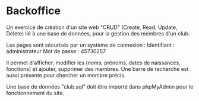 # Backoffice
Un exercice de création d'un site web "CRUD" (Create, Read, Update, Delete) lié à une base de données, 
pour la gestion des membres d'un club.

Les pages sont sécurisés par un système de connexion : 
Identifiant : administrateur
Mot de passe : 45730257

Il permet d'afficher, modifier les (noms, prénoms, dates de naissances, fonctions) et ajouter, supprimer des membres. Une barre de recherche est aussi présente pour chercher un membre précis.

Une base de données "club.sql" doit être importé dans phpMyAdmin pour le fonctionnement du site.